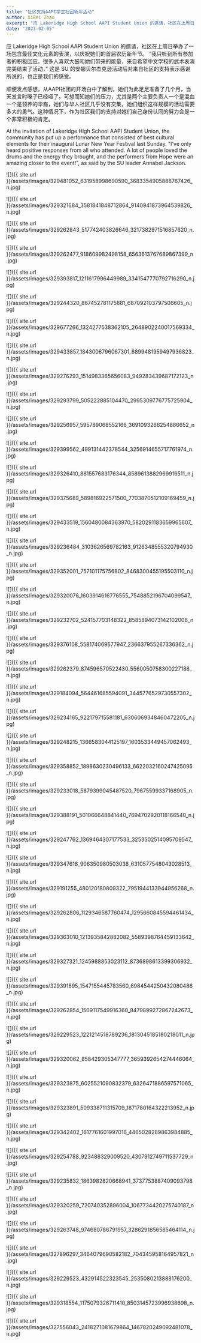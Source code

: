 ```yaml
---
title: "社区支持AAPI学生社团新年活动"
author: XiBei Zhao
excerpt: "应 Lakeridge High School AAPI Student Union 的邀请，社区在上周日举办了一场包含最佳文化元素的表演，以庆祝她们的首届农历新年节。 “我只听到所有参加者的积极回应。很多人喜欢大鼓和她们带来的能量，来自希望中文学校的武术表演完美结束了活动，” 这是 SU 的安娜贝尔杰克逊活动后对来自社区的支持表示感谢所说的，也正是我们的感受。"
date: "2023-02-05"
---
```


应 Lakeridge High School AAPI Student Union 的邀请，社区在上周日举办了一场包含最佳文化元素的表演，以庆祝她们的首届农历新年节。 “我只听到所有参加者的积极回应。很多人喜欢大鼓和她们带来的能量，来自希望中文学校的武术表演完美结束了活动，” 这是 SU 的安娜贝尔杰克逊活动后对来自社区的支持表示感谢所说的，也正是我们的感受。

顺便发点感想，从AAPI社团的开场白中了解到，她们为此足足准备了几个月，当天发言时嗓子已经哑了。可想而知她们的压力，尤其是两个主要负责人一个是混血一个是领养的华裔，她们与华人社区几乎没有交集，她们组织这样规模的活动需要多大的勇气。这种情况下，作为社区我们的支持对她们自己身份认同的努力会是一个非常积极的肯定。

At the invitation of Lakeridge High School AAPI Student Union, the community has put up a performance that consisted of best cultural elements for their inaugural Lunar New Year Festival last Sunday. "I've only heard positive responses from all who attended. A lot of people loved the drums and the energy they brought, and the performers from Hope were an amazing closer to the event!", as said by the SU leader Annabel Jackson.

![]({{ site.url }}/assets/images/329481052_631958998690590_3683354905888767426_n.jpg)

![]({{ site.url }}/assets/images/329321684_3581841848712864_9140941873964539826_n.jpg)

![]({{ site.url }}/assets/images/329262843_517742403826646_3217382971516857620_n.jpg)

![]({{ site.url }}/assets/images/329262477_918609982498158_6563613767689867399_n.jpg)

![]({{ site.url }}/assets/images/329393817_1211617996449989_3341547770792716290_n.jpg)

![]({{ site.url }}/assets/images/329244320_867452781175881_687092103797506605_n.jpg)

![]({{ site.url }}/assets/images/329677266_1324277538362105_2648902240017569334_n.jpg)

![]({{ site.url }}/assets/images/329433857_1843006796067301_6899481959497936823_n.jpg)

![]({{ site.url }}/assets/images/329276293_1514983365656083_949283439687172123_n.jpg)

![]({{ site.url }}/assets/images/329293799_505222885104470_2995309776775725904_n.jpg)

![]({{ site.url }}/assets/images/329256957_595789068552166_3691093266254886652_n.jpg)

![]({{ site.url }}/assets/images/329399562_499131442378544_3256914655717761974_n.jpg)

![]({{ site.url }}/assets/images/329326410_881557683176344_8589613882969916511_n.jpg)

![]({{ site.url }}/assets/images/329375689_589816922571500_7703870512109169459_n.jpg)

![]({{ site.url }}/assets/images/329433519_1560480084363970_5820291183659965607_n.jpg)

![]({{ site.url }}/assets/images/329236484_3103626569782163_9126348555320794930_n.jpg)

![]({{ site.url }}/assets/images/329352001_757101175756802_8468300455195503110_n.jpg)

![]({{ site.url }}/assets/images/329320076_1603914616776555_7548852196704099547_n.jpg)

![]({{ site.url }}/assets/images/329232702_524157703148322_8585894073142102008_n.jpg)

![]({{ site.url }}/assets/images/329376108_558174069577947_236637955267336362_n.jpg)

![]({{ site.url }}/assets/images/329262379_874596570522430_5560050758300227188_n.jpg)

![]({{ site.url }}/assets/images/329184094_564461685594091_3445776529730557302_n.jpg)

![]({{ site.url }}/assets/images/329234165_922179715581181_6306069348460472205_n.jpg)

![]({{ site.url }}/assets/images/329248215_1366583044125197_1603533449457062493_n.jpg)

![]({{ site.url }}/assets/images/329358852_1898630230496133_6622032160247425095_n.jpg)

![]({{ site.url }}/assets/images/329233018_5879399045487520_79675599337168905_n.jpg)

![]({{ site.url }}/assets/images/329388191_501066648841440_7694702920118166540_n.jpg)

![]({{ site.url }}/assets/images/329247762_1369464307177533_3253502514095709547_n.jpg)

![]({{ site.url }}/assets/images/329347618_906350980503038_6310577548043028513_n.jpg)

![]({{ site.url }}/assets/images/329191255_480120180809322_7951944133944956268_n.jpg)

![]({{ site.url }}/assets/images/329262806_1129346587760474_1295660845594461434_n.jpg)

![]({{ site.url }}/assets/images/329363010_1213935842882082_5589398764459133642_n.jpg)

![]({{ site.url }}/assets/images/329327321_1245988853023112_8736898613399306932_n.jpg)

![]({{ site.url }}/assets/images/329391695_1547155445783560_6984544250432080488_n.jpg)

![]({{ site.url }}/assets/images/329262854_1509117549916360_8479899272867242673_n.jpg)

![]({{ site.url }}/assets/images/329229523_1221214518789236_1813045185180218011_n.jpg)

![]({{ site.url }}/assets/images/329320062_858429305347777_3659392654274446064_n.jpg)

![]({{ site.url }}/assets/images/329323875_6025521090832379_6326471886597571065_n.jpg)

![]({{ site.url }}/assets/images/329323891_509338711315709_1871780164322213952_n.jpg)

![]({{ site.url }}/assets/images/329342402_1617761601997016_4465028289863984885_n.jpg)

![]({{ site.url }}/assets/images/329254788_923488329009520_4307912749711537729_n.jpg)

![]({{ site.url }}/assets/images/329235832_1863982820668941_3737753887409093798_n.jpg)

![]({{ site.url }}/assets/images/329320259_720740352896004_1067734420275740187_n.jpg)

![]({{ site.url }}/assets/images/329263748_974680786791957_3286291856585464114_n.jpg)

![]({{ site.url }}/assets/images/327896297_3464079690582182_704345958164957821_n.jpg)

![]({{ site.url }}/assets/images/329229523_432914522323545_2535080213888176200_n.jpg)

![]({{ site.url }}/assets/images/329318554_1175079326711410_8503145723996938698_n.jpg)

![]({{ site.url }}/assets/images/327556043_2418271081679864_1467820249092481078_n.jpg)
